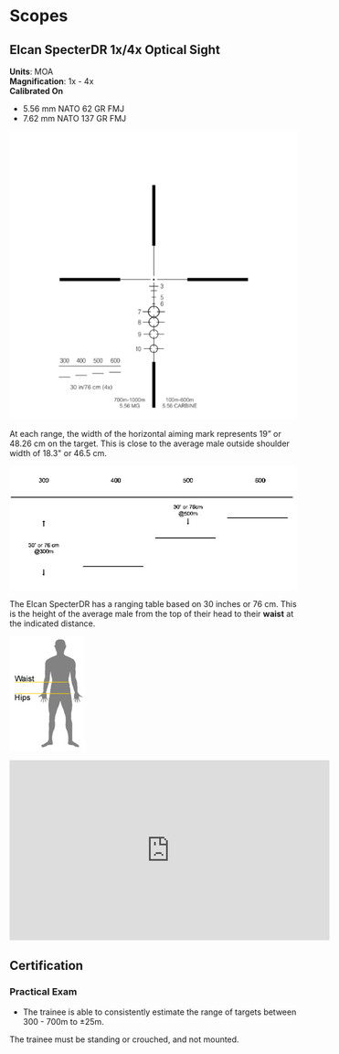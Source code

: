 # Scopes

## Elcan SpecterDR 1x/4x Optical Sight

**Units**: MOA  
**Magnification**: 1x - 4x  
**Calibrated On**  

- 5.56 mm NATO 62 GR FMJ
- 7.62 mm NATO 137 GR FMJ

![elcan](images/scopes-elcan.png)

At each range, the width of the horizontal aiming mark represents 19” or 48.26 cm on the target. This is close to the average male outside shoulder width of 18.3" or 46.5 cm.

![elcan](images/scopes-elcan-torso.png)

The Elcan SpecterDR has a ranging table based on 30 inches or 76 cm. This is the height of the average male from the top of their head to their **waist** at the indicated distance.

![waist](images/scopes-waist.png)

<iframe width="560" height="315" src="https://www.youtube.com/embed/chMaJlaAcb0" frameborder="0" allow="accelerometer; autoplay; clipboard-write; encrypted-media; gyroscope; picture-in-picture" allowfullscreen></iframe>


## Certification

### Practical Exam

- The trainee is able to consistently estimate the range of targets between 300 - 700m to ±25m.

The trainee must be standing or crouched, and not mounted.
